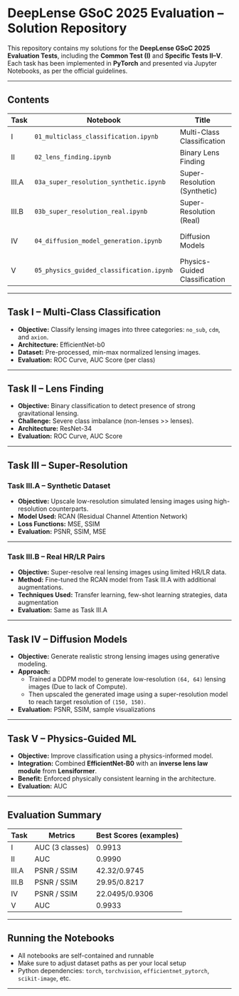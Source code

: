 # DeepLense GSoC 2025 Evaluation – Solution Repository

This repository contains my solutions for the **DeepLense GSoC 2025 Evaluation Tests**, including the **Common Test (I)** and **Specific Tests II–V**. Each task has been implemented in **PyTorch** and presented via Jupyter Notebooks, as per the official guidelines.

---

## Contents

| Task | Notebook | Title | Model Used |
|------|----------|-------|------------|
| I | `01_multiclass_classification.ipynb` | Multi-Class Classification | EfficientNet-B0 |
| II | `02_lens_finding.ipynb` | Binary Lens Finding | ResNet-34 |
| III.A | `03a_super_resolution_synthetic.ipynb` | Super-Resolution (Synthetic) | RCAN |
| III.B | `03b_super_resolution_real.ipynb` | Super-Resolution (Real) | Fine-tuned RCAN |
| IV | `04_diffusion_model_generation.ipynb` | Diffusion Models | DDPM + Super-Resolution |
| V | `05_physics_guided_classification.ipynb` | Physics-Guided Classification | EfficientNet + Lensiformer |

---

## Task I – Multi-Class Classification

- **Objective:** Classify lensing images into three categories: `no_sub`, `cdm`, and `axion`.
- **Architecture:** EfficientNet-b0
- **Dataset:** Pre-processed, min-max normalized lensing images.
- **Evaluation:** ROC Curve, AUC Score (per class)

---

## Task II – Lens Finding

- **Objective:** Binary classification to detect presence of strong gravitational lensing.
- **Challenge:** Severe class imbalance (non-lenses >> lenses).
- **Architecture:** ResNet-34
- **Evaluation:** ROC Curve, AUC Score

---

## Task III – Super-Resolution

### Task III.A – Synthetic Dataset

- **Objective:** Upscale low-resolution simulated lensing images using high-resolution counterparts.
- **Model Used:** RCAN (Residual Channel Attention Network)
- **Loss Functions:** MSE, SSIM
- **Evaluation:** PSNR, SSIM, MSE

---

### Task III.B – Real HR/LR Pairs

- **Objective:** Super-resolve real lensing images using limited HR/LR data.
- **Method:** Fine-tuned the RCAN model from Task III.A with additional augmentations.
- **Techniques Used:** Transfer learning, few-shot learning strategies, data augmentation
- **Evaluation:** Same as Task III.A

---

## Task IV – Diffusion Models

- **Objective:** Generate realistic strong lensing images using generative modeling.
- **Approach:**
  - Trained a DDPM model to generate low-resolution `(64, 64)` lensing images (Due to lack of Compute).
  - Then upscaled the generated image using a super-resolution model to reach target resolution of `(150, 150)`.
- **Evaluation:** PSNR, SSIM, sample visualizations

---

## Task V – Physics-Guided ML

- **Objective:** Improve classification using a physics-informed model.
- **Integration:** Combined **EfficientNet-B0** with an **inverse lens law module** from **Lensiformer**.
- **Benefit:** Enforced physically consistent learning in the architecture.
- **Evaluation:** AUC

---

## Evaluation Summary

| Task | Metrics | Best Scores (examples) |
|------|---------|------------------------|
| I | AUC (3 classes) | 0.9913 |
| II | AUC | 0.9990 |
| III.A | PSNR / SSIM | 42.32/0.9745 |
| III.B | PSNR / SSIM | 29.95/0.8217 |
| IV | PSNR / SSIM | 22.0495/0.9306 |
| V | AUC | 0.9933 |


---

## Running the Notebooks

- All notebooks are self-contained and runnable
- Make sure to adjust dataset paths as per your local setup
- Python dependencies: `torch`, `torchvision`, `efficientnet_pytorch`, `scikit-image`, etc.

---
